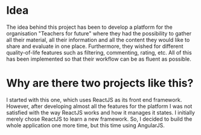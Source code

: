 # Idea

The idea behind this project has been to develop a platform for the organisation "Teachers for future" where they had the possibility to gather all their material, all their information and all the content they would like to share and evaluate in one place. Furthermore, they wished for different quality-of-life features such as filtering, commenting, rating, etc. All of this has been implemented so that their workflow can be as fluent as possible.

# Why are there two projects like this?

I started with this one, which uses ReactJS as its front end framework.
However, after developing almost all the features for the platform I was not satisfied
with the way ReactJS works and how it manages it states.
I initially merely chose ReactJS to learn a new framework. So, I decided to build the whole
application one more time, but this time using AngularJS. 